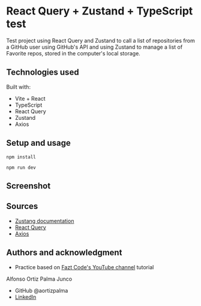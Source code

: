 # React Query + Zustand + TypeScript test

Test project using React Query and Zustand to call a list of repositories from a GitHub user using GitHub's API and using Zustand to manage a list of Favorite repos, stored in the computer's local storage.

## Technologies used

Built with:

- Vite + React
- TypeScript
- React Query
- Zustand
- Axios

## Setup and usage

`npm install`

`npm run dev`

## Screenshot

## Sources

- [Zustang documentation](https://docs.pmnd.rs/zustand/getting-started/introduction)
- [React Query](https://react-query-v3.tanstack.com/)
- [Axios](https://axios-http.com/docs/intro)

## Authors and acknowledgment

- Practice based on [Fazt Code's YouTube channel](https://www.youtube.com/watch?v=1Ytp_M3P6Xc) tutorial

Alfonso Ortiz Palma Junco

- GitHub @aortizpalma
- [LinkedIn](https://www.linkedin.com/in/ortizpalma/)
